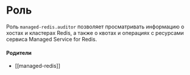 # Роль

Роль `managed-redis.auditor` позволяет просматривать информацию о хостах и кластерах Redis, а также о квотах и операциях с ресурсами сервиса Managed Service for Redis.


#### Родители

- [[managed-redis]]
